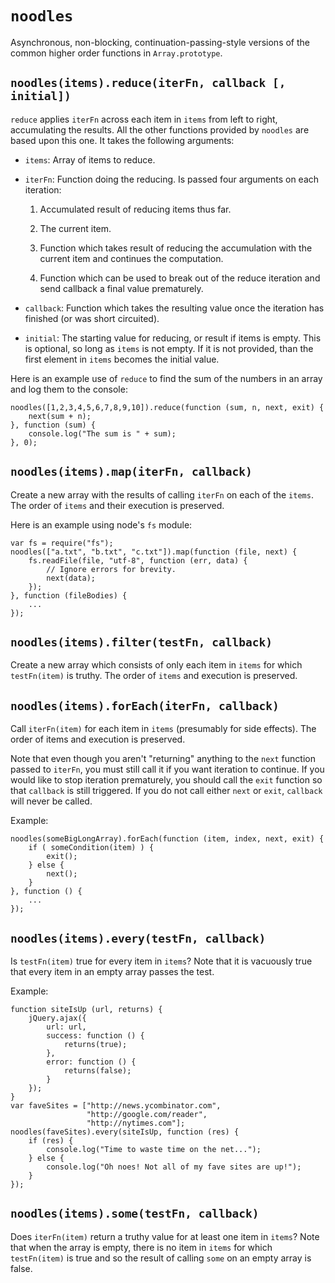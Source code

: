 # `noodles`

Asynchronous, non-blocking, continuation-passing-style versions of the common
higher order functions in `Array.prototype`.

## `noodles(items).reduce(iterFn, callback [, initial])`

`reduce` applies `iterFn` across each item in `items` from left to right,
accumulating the results. All the other functions provided by `noodles` are
based upon this one. It takes the following arguments:

  * `items`: Array of items to reduce.

  * `iterFn`: Function doing the reducing. Is passed four arguments on each
    iteration:

      1. Accumulated result of reducing items thus far.

      2. The current item.

      3. Function which takes result of reducing the accumulation with the
         current item and continues the computation.

      4. Function which can be used to break out of the reduce iteration and
         send callback a final value prematurely.

  * `callback`: Function which takes the resulting value once the iteration has
    finished (or was short circuited).

  * `initial`: The starting value for reducing, or result if items is
    empty. This is optional, so long as `items` is not empty. If it is not
    provided, than the first element in `items` becomes the initial value.

Here is an example use of `reduce` to find the sum of the numbers in an
array and log them to the console:

    noodles([1,2,3,4,5,6,7,8,9,10]).reduce(function (sum, n, next, exit) {
        next(sum + n);
    }, function (sum) {
        console.log("The sum is " + sum);
    }, 0);

## `noodles(items).map(iterFn, callback)`

Create a new array with the results of calling `iterFn` on each of the
`items`. The order of `items` and their execution is preserved.

Here is an example using node's `fs` module:

    var fs = require("fs");
    noodles(["a.txt", "b.txt", "c.txt"]).map(function (file, next) {
        fs.readFile(file, "utf-8", function (err, data) {
            // Ignore errors for brevity.
            next(data);
        });
    }, function (fileBodies) {
        ...
    });

## `noodles(items).filter(testFn, callback)`

Create a new array which consists of only each item in `items` for which
`testFn(item)` is truthy. The order of `items` and execution is preserved.

## `noodles(items).forEach(iterFn, callback)`

Call `iterFn(item)` for each item in `items` (presumably for side effects). The
order of items and execution is preserved.

Note that even though you aren't "returning" anything to the `next` function
passed to `iterFn`, you must still call it if you want iteration to continue. If
you would like to stop iteration prematurely, you should call the `exit`
function so that `callback` is still triggered. If you do not call either `next`
or `exit`, `callback` will never be called.

Example:

    noodles(someBigLongArray).forEach(function (item, index, next, exit) {
        if ( someCondition(item) ) {
            exit();
        } else {
            next();
        }
    }, function () {
        ...
    });

## `noodles(items).every(testFn, callback)`

Is `testFn(item)` true for every item in `items`? Note that it is vacuously true
that every item in an empty array passes the test.

Example:

    function siteIsUp (url, returns) {
        jQuery.ajax({
            url: url,
            success: function () {
                returns(true);
            },
            error: function () {
                returns(false);
            }
        });
    }
    var faveSites = ["http://news.ycombinator.com",
                     "http://google.com/reader",
                     "http://nytimes.com"];
    noodles(faveSites).every(siteIsUp, function (res) {
        if (res) {
            console.log("Time to waste time on the net...");
        } else {
            console.log("Oh noes! Not all of my fave sites are up!");
        }
    });

## `noodles(items).some(testFn, callback)`

Does `iterFn(item)` return a truthy value for at least one item in `items`?
Note that when the array is empty, there is no item in `items` for which
`testFn(item)` is true and so the result of calling `some` on an empty
array is false.

